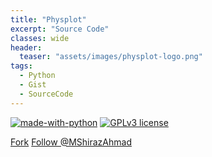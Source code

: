 ```yaml
---
title: "Physplot"
excerpt: "Source Code"
classes: wide
header:
  teaser: "assets/images/physplot-logo.png"
tags:
  - Python
  - Gist
  - SourceCode
---
```

[![made-with-python](https://img.shields.io/badge/Made%20with-Python-1f425f.svg)](https://www.python.org/)
[![GPLv3 license](https://img.shields.io/badge/License-GPLv3-blue.svg)](http://perso.crans.org/besson/LICENSE.html)


<!-- Place this tag where you want the button to render. -->
<a class="github-button" href="https://github.com/MShirazAhmad/PhysPlot/fork" aria-label="Fork MShirazAhmad/PhysPlot on GitHub">Fork</a> <a class="github-button" href="https://github.com/MShirazAhmad" aria-label="Follow @MShirazAhmad on GitHub">Follow @MShirazAhmad</a>

<script src="https://gist.github.com/MShirazAhmad/6293b6466ce190a9617cecabc9996d14.js"></script>
